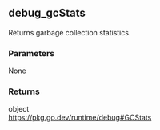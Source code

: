 ## debug_gcStats
Returns garbage collection statistics.

### Parameters
None

### Returns
object  
https://pkg.go.dev/runtime/debug#GCStats

